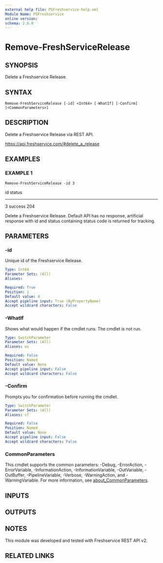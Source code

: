 ```yaml
---
external help file: PSFreshservice-help.xml
Module Name: PSFreshservice
online version:
schema: 2.0.0
---
```


# Remove-FreshServiceRelease

## SYNOPSIS
Delete a Freshservice Release.

## SYNTAX

```
Remove-FreshServiceRelease [-id] <Int64> [-WhatIf] [-Confirm] [<CommonParameters>]
```

## DESCRIPTION
Delete a Freshservice Release via REST API.

https://api.freshservice.com/#delete_a_release

## EXAMPLES

### EXAMPLE 1
```
Remove-FreshServiceRelease -id 3
```

id status
-- ------
3 success 204

Delete a Freshservice Release.
Default API has no response, artificial response with id and
status containing status code is returned for tracking.

## PARAMETERS

### -id
Unique id of the Freshservice Release.

```yaml
Type: Int64
Parameter Sets: (All)
Aliases:

Required: True
Position: 1
Default value: 0
Accept pipeline input: True (ByPropertyName)
Accept wildcard characters: False
```

### -WhatIf
Shows what would happen if the cmdlet runs.
The cmdlet is not run.

```yaml
Type: SwitchParameter
Parameter Sets: (All)
Aliases: wi

Required: False
Position: Named
Default value: None
Accept pipeline input: False
Accept wildcard characters: False
```

### -Confirm
Prompts you for confirmation before running the cmdlet.

```yaml
Type: SwitchParameter
Parameter Sets: (All)
Aliases: cf

Required: False
Position: Named
Default value: None
Accept pipeline input: False
Accept wildcard characters: False
```

### CommonParameters
This cmdlet supports the common parameters: -Debug, -ErrorAction, -ErrorVariable, -InformationAction, -InformationVariable, -OutVariable, -OutBuffer, -PipelineVariable, -Verbose, -WarningAction, and -WarningVariable. For more information, see [about_CommonParameters](http://go.microsoft.com/fwlink/?LinkID=113216).

## INPUTS

## OUTPUTS

## NOTES
This module was developed and tested with Freshservice REST API v2.

## RELATED LINKS
